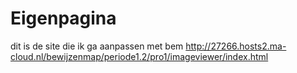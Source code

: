 # Eigenpagina

dit is de site die ik ga aanpassen met bem http://27266.hosts2.ma-cloud.nl/bewijzenmap/periode1.2/pro1/imageviewer/index.html
